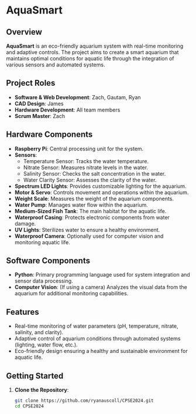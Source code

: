 # AquaSmart

## Overview

**AquaSmart** is an eco-friendly aquarium system with real-time monitoring and adaptive controls. The project aims to create a smart aquarium that maintains optimal conditions for aquatic life through the integration of various sensors and automated systems.

## Project Roles

- **Software & Web Development**: Zach, Gautam, Ryan
- **CAD Design**: James
- **Hardware Development**: All team members
- **Scrum Master**: Zach

## Hardware Components

- **Raspberry Pi**: Central processing unit for the system.
- **Sensors**:
  - Temperature Sensor: Tracks the water temperature.
  - Nitrate Sensor: Measures nitrate levels in the water.
  - Salinity Sensor: Checks the salt concentration in the water.
  - Water Clarity Sensor: Assesses the clarity of the water.
- **Spectrum LED Lights**: Provides customizable lighting for the aquarium.
- **Motor & Servo**: Controls movement and operations within the aquarium.
- **Weight Scale**: Measures the weight of the aquarium components.
- **Water Pump**: Manages water flow within the aquarium.
- **Medium-Sized Fish Tank**: The main habitat for the aquatic life.
- **Waterproof Casing**: Protects electronic components from water damage.
- **UV Lights**: Sterilizes water to ensure a healthy environment.
- **Waterproof Camera**: Optionally used for computer vision and monitoring aquatic life.

## Software Components

- **Python**: Primary programming language used for system integration and sensor data processing.
- **Computer Vision**: (If using a camera) Analyzes the visual data from the aquarium for additional monitoring capabilities.

## Features

- Real-time monitoring of water parameters (pH, temperature, nitrate, salinity, and clarity).
- Adaptive control of aquarium conditions through automated systems (lighting, water flow, etc.).
- Eco-friendly design ensuring a healthy and sustainable environment for aquatic life.

## Getting Started

1. **Clone the Repository**:
   ```bash
   git clone https://github.com/ryanauscoll/CPSE2024.git
   cd CPSE2024
